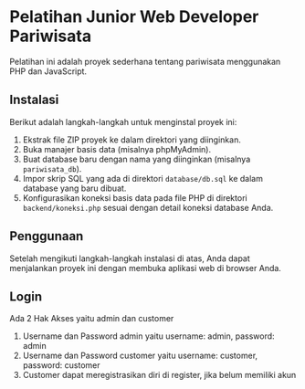 # Pelatihan Junior Web Developer Pariwisata

Pelatihan ini adalah proyek sederhana tentang pariwisata menggunakan PHP dan JavaScript.

## Instalasi

Berikut adalah langkah-langkah untuk menginstal proyek ini:

1. Ekstrak file ZIP proyek ke dalam direktori yang diinginkan.
2. Buka manajer basis data (misalnya phpMyAdmin).
3. Buat database baru dengan nama yang diinginkan (misalnya `pariwisata_db`).
4. Impor skrip SQL yang ada di direktori `database/db.sql` ke dalam database yang baru dibuat.
5. Konfigurasikan koneksi basis data pada file PHP di direktori `backend/koneksi.php` sesuai dengan detail koneksi database Anda.

## Penggunaan

Setelah mengikuti langkah-langkah instalasi di atas, Anda dapat menjalankan proyek ini dengan membuka aplikasi web di browser Anda.

## Login

Ada 2 Hak Akses yaitu admin dan customer
1. Username dan Password admin yaitu username: admin, password: admin
2. Username dan Password customer yaitu username: customer, password: customer 
3. Customer dapat meregistrasikan diri di register, jika belum memiliki akun